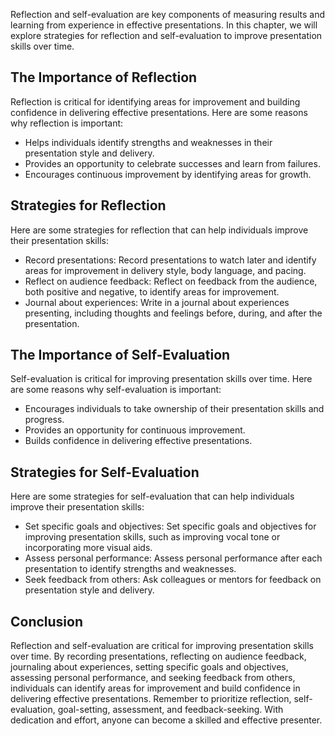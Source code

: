 
Reflection and self-evaluation are key components of measuring results and learning from experience in effective presentations. In this chapter, we will explore strategies for reflection and self-evaluation to improve presentation skills over time.

The Importance of Reflection
----------------------------

Reflection is critical for identifying areas for improvement and building confidence in delivering effective presentations. Here are some reasons why reflection is important:

* Helps individuals identify strengths and weaknesses in their presentation style and delivery.
* Provides an opportunity to celebrate successes and learn from failures.
* Encourages continuous improvement by identifying areas for growth.

Strategies for Reflection
-------------------------

Here are some strategies for reflection that can help individuals improve their presentation skills:

* Record presentations: Record presentations to watch later and identify areas for improvement in delivery style, body language, and pacing.
* Reflect on audience feedback: Reflect on feedback from the audience, both positive and negative, to identify areas for improvement.
* Journal about experiences: Write in a journal about experiences presenting, including thoughts and feelings before, during, and after the presentation.

The Importance of Self-Evaluation
---------------------------------

Self-evaluation is critical for improving presentation skills over time. Here are some reasons why self-evaluation is important:

* Encourages individuals to take ownership of their presentation skills and progress.
* Provides an opportunity for continuous improvement.
* Builds confidence in delivering effective presentations.

Strategies for Self-Evaluation
------------------------------

Here are some strategies for self-evaluation that can help individuals improve their presentation skills:

* Set specific goals and objectives: Set specific goals and objectives for improving presentation skills, such as improving vocal tone or incorporating more visual aids.
* Assess personal performance: Assess personal performance after each presentation to identify strengths and weaknesses.
* Seek feedback from others: Ask colleagues or mentors for feedback on presentation style and delivery.

Conclusion
----------

Reflection and self-evaluation are critical for improving presentation skills over time. By recording presentations, reflecting on audience feedback, journaling about experiences, setting specific goals and objectives, assessing personal performance, and seeking feedback from others, individuals can identify areas for improvement and build confidence in delivering effective presentations. Remember to prioritize reflection, self-evaluation, goal-setting, assessment, and feedback-seeking. With dedication and effort, anyone can become a skilled and effective presenter.
